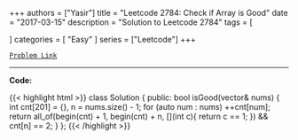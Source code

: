 
+++
authors = ["Yasir"]
title = "Leetcode 2784: Check if Array is Good"
date = "2017-03-15"
description = "Solution to Leetcode 2784"
tags = [
    
]
categories = [
    "Easy"
]
series = ["Leetcode"]
+++



[`Problem Link`](https://leetcode.com/problems/check-if-array-is-good/description/)

---

**Code:**

{{< highlight html >}}
class Solution {
public:
    bool isGood(vector<int>& nums) {
        int cnt[201] = {}, n = nums.size() - 1;
        for (auto num : nums)
            ++cnt[num];
        return all_of(begin(cnt) + 1, begin(cnt) + n, [](int c){ return c == 1; }) && cnt[n] == 2;
    }
};
{{< /highlight >}}

